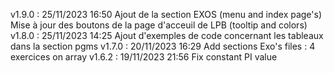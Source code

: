 v1.9.0 : 25/11/2023 16:50
    Ajout de la section EXOS (menu and index page's)
    Mise à jour des boutons de la page d'acceuil de LPB (tooltip and colors)
v1.8.0 : 25/11/2023 14:25
    Ajout d'exemples de code concernant les tableaux dans la section pgms
v1.7.0 : 20/11/2023 16:29
    Add sections Exo's files : 4 exercices on array
v1.6.2 : 19/11/2023 21:56
    Fix constant PI value


